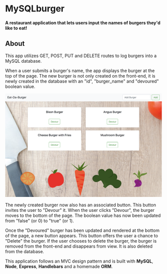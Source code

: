 # MySQLburger

#### A restaurant application that lets users input the names of burgers they'd like to eat!

## About 
This app utilizes GET, POST, PUT and DELETE routes to log burgers into a MySQL database. 

When a user submits a burger's name, the app displays the burger at the top of the page. The new burger is not only created on the front-end, it is newly created in the database with an "id", "burger_name" and "devoured" boolean value.

![MySQLBurger](/public/assets/images/mySQLBurger.png)

The newly created burger now also has an associated button. This button invites the user to "Devour" it. When the user clicks "Devour", the burger moves to the bottom of the page. The boolean value has now been updated from "false" (or 0) to "true" (or 1). 

Once the "Devoured" burger has been updated and rendered at the bottom of the page, a new button appears. This button offers the user a chance to "Delete" the burger. If the user chooses to delete the burger, the burger is removed from the front-end and disappears from view. It is also deleted from the database. 

This application follows an MVC design pattern and is built with **MySQL**, **Node**, **Express**, **Handlebars** and a homemade **ORM**.
